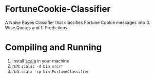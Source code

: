 # FortuneCookie-Classifier
A Naive Bayes Classifier that classifies Fortune Cookie messages into 0. Wise Quotes and 1. Predictions

# Compiling and Running
1. Install [scala](https://www.scala-lang.org/) in your machine
2. run: `scalac -d bin src/*`
3. run: `scala -cp bin FortuneClassifier`
